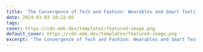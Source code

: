 ```yaml
---
title: 'The Convergence of Tech and Fashion: Wearables and Smart Textiles'
date: 2024-01-03 18:22:05
tags:
cover: https://cdn.emk.dev/templates/featured-image.png
default_cover: https://cdn.emk.dev/templates/featured-image.png
excerpt: 'The Convergence of Tech and Fashion: Wearables and Smart Textiles'
---
```

